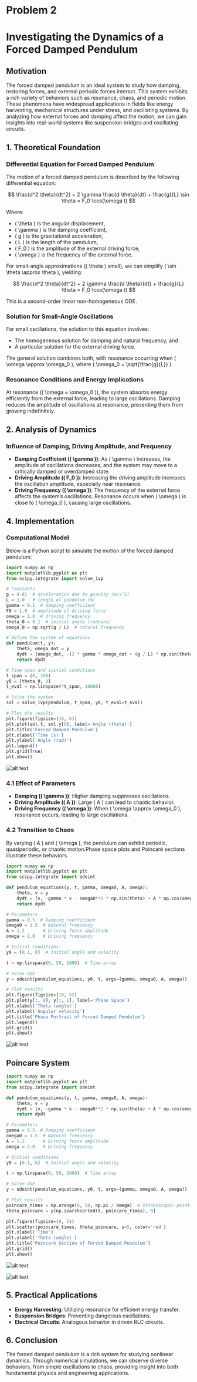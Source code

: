 # Problem 2
# Investigating the Dynamics of a Forced Damped Pendulum

## Motivation

The forced damped pendulum is an ideal system to study how damping, restoring forces, and external periodic forces interact. This system exhibits a rich variety of behaviors such as resonance, chaos, and periodic motion. These phenomena have widespread applications in fields like energy harvesting, mechanical structures under stress, and oscillating systems. By analyzing how external forces and damping affect the motion, we can gain insights into real-world systems like suspension bridges and oscillating circuits.

## 1. Theoretical Foundation

### Differential Equation for Forced Damped Pendulum

The motion of a forced damped pendulum is described by the following differential equation:

$$
\frac{d^2 \theta}{dt^2} + 2 \gamma \frac{d \theta}{dt} + \frac{g}{L} \sin \theta = F_0 \cos(\omega t)
$$

Where:
- \( \theta \) is the angular displacement,
- \( \gamma \) is the damping coefficient,
- \( g \) is the gravitational acceleration,
- \( L \) is the length of the pendulum,
- \( F_0 \) is the amplitude of the external driving force,
- \( \omega \) is the frequency of the external force.

For small-angle approximations (\( \theta \) small), we can simplify \( \sin \theta \approx \theta \), yielding:

$$
\frac{d^2 \theta}{dt^2} + 2 \gamma \frac{d \theta}{dt} + \frac{g}{L} \theta = F_0 \cos(\omega t)
$$

This is a second-order linear non-homogeneous ODE.

### Solution for Small-Angle Oscillations

For small oscillations, the solution to this equation involves:
- The homogeneous solution for damping and natural frequency, and
- A particular solution for the external driving force.

The general solution combines both, with resonance occurring when \( \omega \approx \omega_0 \), where \( \omega_0 = \sqrt{\frac{g}{L}} \).

### Resonance Conditions and Energy Implications

At resonance (\( \omega = \omega_0 \)), the system absorbs energy efficiently from the external force, leading to large oscillations. Damping reduces the amplitude of oscillations at resonance, preventing them from growing indefinitely.

## 2. Analysis of Dynamics

### Influence of Damping, Driving Amplitude, and Frequency

- **Damping Coefficient (\( \gamma \))**: As \( \gamma \) increases, the amplitude of oscillations decreases, and the system may move to a critically damped or overdamped state.
- **Driving Amplitude (\( F_0 \))**: Increasing the driving amplitude increases the oscillation amplitude, especially near resonance.
- **Driving Frequency (\( \omega \))**: The frequency of the external force affects the system’s oscillations. Resonance occurs when \( \omega \) is close to \( \omega_0 \), causing large oscillations.


## 4. Implementation

### Computational Model

Below is a Python script to simulate the motion of the forced damped pendulum:

```python
import numpy as np
import matplotlib.pyplot as plt
from scipy.integrate import solve_ivp

# Constants
g = 9.81  # acceleration due to gravity (m/s^2)
L = 1.0   # length of pendulum (m)
gamma = 0.1  # damping coefficient
F0 = 1.0  # amplitude of driving force
omega = 1.0  # driving frequency
theta_0 = 0.1  # initial angle (radians)
omega_0 = np.sqrt(g / L)  # natural frequency

# Define the system of equations
def pendulum(t, y):
    theta, omega_dot = y
    dydt = [omega_dot, -(2 * gamma * omega_dot + (g / L) * np.sin(theta)) + (F0 / L) * np.cos(omega * t)]
    return dydt

# Time span and initial conditions
t_span = (0, 100)
y0 = [theta_0, 0]
t_eval = np.linspace(*t_span, 10000)

# Solve the system
sol = solve_ivp(pendulum, t_span, y0, t_eval=t_eval)

# Plot the results
plt.figure(figsize=(10, 6))
plt.plot(sol.t, sol.y[0], label='Angle (theta)')
plt.title('Forced Damped Pendulum')
plt.xlabel('Time (s)')
plt.ylabel('Angle (rad)')
plt.legend()
plt.grid(True)
plt.show()
```
![alt text](image-4.png)

### 4.1 Effect of Parameters
- **Damping (\( \gamma \))**: Higher damping suppresses oscillations.
- **Driving Amplitude (\( A \))**: Large \( A \) can lead to chaotic behavior.
- **Driving Frequency (\( \omega \))**: When \( \omega \approx \omega_0 \), resonance occurs, leading to large oscillations.

### 4.2 Transition to Chaos
By varying \( A \) and \( \omega \), the pendulum can exhibit periodic, quasiperiodic, or chaotic motion.Phase space plots and Poincaré sections illustrate these behaviors.

```python
import numpy as np
import matplotlib.pyplot as plt
from scipy.integrate import odeint

def pendulum_equations(y, t, gamma, omega0, A, omega):
    theta, v = y
    dydt = [v, -gamma * v - omega0**2 * np.sin(theta) + A * np.cos(omega * t)]
    return dydt

# Parameters
gamma = 0.5  # Damping coefficient
omega0 = 1.5  # Natural frequency
A = 1.2       # Driving force amplitude
omega = 2.0   # Driving frequency

# Initial conditions
y0 = [0.1, 0]  # Initial angle and velocity

t = np.linspace(0, 50, 1000)  # Time array

# Solve ODE
y = odeint(pendulum_equations, y0, t, args=(gamma, omega0, A, omega))

# Plot results
plt.figure(figsize=(10, 5))
plt.plot(y[:, 0], y[:, 1], label='Phase Space')
plt.xlabel('Theta (angle)')
plt.ylabel('Angular velocity')
plt.title('Phase Portrait of Forced Damped Pendulum')
plt.legend()
plt.grid()
plt.show()
```

![alt text](image-2.png)

## Poincare System
```python
import numpy as np
import matplotlib.pyplot as plt
from scipy.integrate import odeint

def pendulum_equations(y, t, gamma, omega0, A, omega):
    theta, v = y
    dydt = [v, -gamma * v - omega0**2 * np.sin(theta) + A * np.cos(omega * t)]
    return dydt

# Parameters
gamma = 0.5  # Damping coefficient
omega0 = 1.5  # Natural frequency
A = 1.2       # Driving force amplitude
omega = 2.0   # Driving frequency

# Initial conditions
y0 = [0.1, 0]  # Initial angle and velocity

t = np.linspace(0, 50, 1000)  # Time array

# Solve ODE
y = odeint(pendulum_equations, y0, t, args=(gamma, omega0, A, omega))

# Plot results
poincare_times = np.arange(0, 50, np.pi / omega)  # Stroboscopic points
theta_poincare = y[np.searchsorted(t, poincare_times), 0]

plt.figure(figsize=(8, 5))
plt.scatter(poincare_times, theta_poincare, s=5, color='red')
plt.xlabel('Time')
plt.ylabel('Theta (angle)')
plt.title('Poincaré Section of Forced Damped Pendulum')
plt.grid()
plt.show()
```
![alt text](image-3.png)


![alt text](image.jpeg)
 
## 5. Practical Applications
- **Energy Harvesting**: Utilizing resonance for efficient energy transfer.
- **Suspension Bridges**: Preventing dangerous oscillations.
- **Electrical Circuits**: Analogous behavior in driven RLC circuits.

## 6. Conclusion
The forced damped pendulum is a rich system for studying nonlinear dynamics. Through numerical simulations, we can observe diverse behaviors, from simple oscillations to chaos, providing insight into both fundamental physics and engineering applications.

